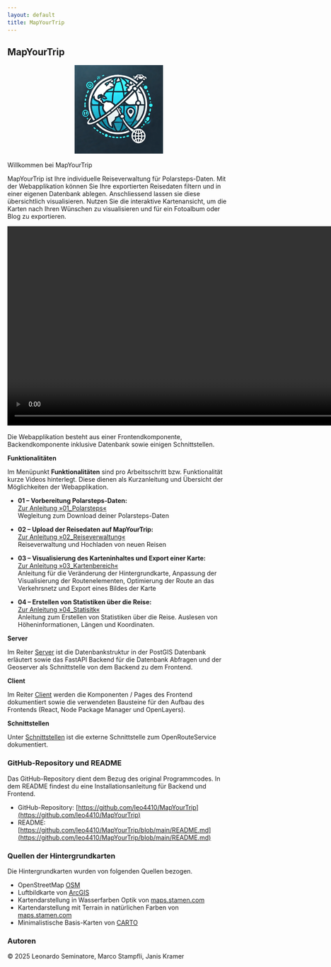 ```yaml
---
layout: default
title: MapYourTrip
---
```


## MapYourTrip 
<div align="center">
  <img src="bilder/Logo.png" height="200" alt="MapYourTrip Logo">
</div>

Willkommen bei MapYourTrip

MapYourTrip ist Ihre individuelle Reiseverwaltung für Polarsteps-Daten.
Mit der Webapplikation können Sie Ihre exportierten Reisedaten filtern und in einer eigenen Datenbank ablegen. Anschliessend lassen sie diese übersichtlich visualisieren. Nutzen Sie die interaktive Kartenansicht, um die Karten nach Ihren Wünschen zu visualisieren und für ein Fotoalbum oder Blog zu exportieren.

<div align="center">
        <video width="900"   controls>
    <source src="videos/Home_video.mp4" type="video/mp4">
    </video>
</div>



    

Die Web­applikation besteht aus einer Frontendkomponente, Backendkomponente inklusive Datenbank sowie einigen Schnittstellen.

**Funktionalitäten**

Im Menüpunkt **Funktionalitäten** sind pro Arbeitsschritt bzw. Funktionalität kurze Videos hinterlegt. Diese dienen als Kurzanleitung und Übersicht der Möglichkeiten der Webapplikation.

- **01 – Vorbereitung Polarsteps-Daten:**  
  [Zur Anleitung »01_Polarsteps«](01_Polarsteps.md)  
  Wegleitung zum Download deiner Polarsteps-Daten

- **02 – Upload der Reisedaten auf MapYourTrip:**  
  [Zur Anleitung »02_Reiseverwaltung«](02_HomePage.md)  
  Reiseverwaltung und Hochladen von neuen Reisen

- **03 – Visualisierung des Karteninhaltes und Export einer Karte:**  
  [Zur Anleitung »03_Kartenbereich«](03_MapPage.md)  
  Anleitung für die Veränderung der Hintergrundkarte, Anpassung der Visualisierung der Routenelementen, Optimierung der Route an das Verkehrsnetz und Export eines Bildes der Karte

- **04 – Erstellen von Statistiken über die Reise:**  
  [Zur Anleitung »04_Statisitk«](04_StatPage.md)  
  Anleitung zum Erstellen von Statistiken über die Reise. Auslesen von Höheninformationen, Längen und Koordinaten.


**Server**

Im Reiter [Server](backend.md) ist die Datenbankstruktur in der PostGIS Datenbank erläutert sowie das FastAPI Backend für die Datenbank Abfragen und der Geoserver als Schnittstelle von dem Backend zu dem Frontend.  

**Client**

Im Reiter [Client](frontend.md) werden die Komponenten / Pages des Frontend dokumentiert sowie die verwendeten Bausteine für den Aufbau des Frontends (React, Node Package Manager und OpenLayers).

**Schnittstellen**

Unter [Schnittstellen](Schnittstellen.md) ist die externe Schnittstelle zum OpenRouteService dokumentiert.

### GitHub-Repository und README

Das GitHub-Repository dient dem Bezug des original Programmcodes. In dem README findest du eine Installationsanleitung für Backend und Frontend.

- GitHub-Repository: [https://github.com/leo4410/MapYourTrip](https://github.com/leo4410/MapYourTrip)
- README: [https://github.com/leo4410/MapYourTrip/blob/main/README.md](https://github.com/leo4410/MapYourTrip/blob/main/README.md)

### Quellen der Hintergrundkarten

Die Hintergrundkarten wurden von folgenden Quellen bezogen. 

- OpenStreetMap [OSM](https://www.openstreetmap.org/about)
- Luftbildkarte von [ArcGIS](https://www.arcgis.com/home/item.html?id=10df2279f9684e4a9f6a7f08febac2a9)
- Kartendarstellung in Wasserfarben Optik von [maps.stamen.com](https://maps.stamen.com/watercolor/#12/37.7706/-122.3782)
- Kartendarstellung mit Terrain in natürlichen Farben von [maps.stamen.com](https://maps.stamen.com/terrain/#12/37.7706/-122.3782r)
- Minimalistische Basis-Karten von [CARTO](https://carto.com)

### Autoren

© 2025 Leonardo Seminatore, Marco Stampfli, Janis Kramer
